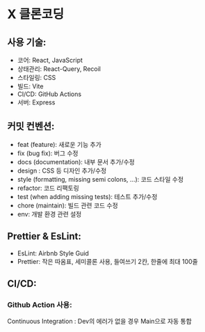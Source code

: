 
# X 클론코딩

## 사용 기술:
- 코어: React, JavaScript
- 상태관리: React-Query, Recoil
- 스타일링: CSS
- 빌드: Vite
- CI/CD: GitHub Actions
- 서버: Express

## 커밋 컨벤션:
- feat (feature): 새로운 기능 추가
- fix (bug fix): 버그 수정
- docs (documentation): 내부 문서 추가/수정
- design : CSS 등 디자인 추가/수정
- style (formatting, missing semi colons, …): 코드 스타일 수정
- refactor: 코드 리팩토링
- test (when adding missing tests): 테스트 추가/수정
- chore (maintain): 빌드 관련 코드 수정
- env: 개발 환경 관련 설정

## Prettier & EsLint:
- EsLint: Airbnb Style Guid
- Prettier: 작은 따옴표, 세미콜론 사용, 들여쓰기 2칸, 한줄에 최대 100줄

## CI/CD:
### Github Action 사용:
Continuous Integration : Dev의 에러가 없을 경우 Main으로 자동 통합
